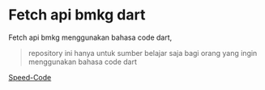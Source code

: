 # Fetch api bmkg dart
Fetch api bmkg menggunakan bahasa code dart, 
> repository ini hanya untuk sumber belajar saja bagi orang yang ingin menggunakan bahasa code dart

[Speed-Code](https://www.youtube.com/watch?v=YEFM0ITlLNk)